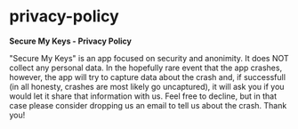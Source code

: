 # privacy-policy
**Secure My Keys - Privacy Policy**

"Secure My Keys" is an app focused on security and anonimity. It does NOT collect any personal data.
In the hopefully rare event that the app crashes, however, the app will try to capture data about the crash and, if successfull (in all honesty, crashes are most likely go uncaptured), it will ask you if you would let it share that information with us. Feel free to decline, but in that case please consider dropping us an email to tell us about the crash. Thank you!
